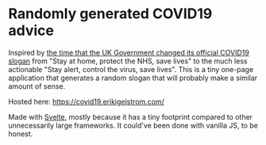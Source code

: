 # Randomly generated COVID19 advice

Inspired by [the time that the UK Government changed its official COVID19 slogan](https://www.bbc.co.uk/news/uk-52605819) from "Stay at home, protect the NHS, save lives" to the much less actionable "Stay alert, control the virus, save lives". This is a tiny one-page application that generates a random slogan that will probably make a similar amount of sense.

Hosted here: <https://covid19.erikigelstrom.com/>

Made with [Svelte](https://svelte.dev/), mostly because it has a tiny footprint compared to other unnecessarily large frameworks. It could've been done with vanilla JS, to be honest.
